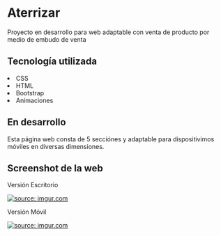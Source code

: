 <h1>Aterrizar </h1>

<p>Proyecto en desarrollo para web adaptable con venta de producto por medio de embudo de venta </p>

<h2> Tecnología utilizada </h2>
<li>CSS </li>
<li>HTML </li>
<li>Bootstrap </li>
<li>Animaciones </li>

<h2> En desarrollo </h2>
<p>Esta página web consta de 5 secciónes y adaptable para dispositivimos móviles en diversas dimensiones. </p>


<h2> Screenshot de la web </h2>

<p>Versión Escritorio</p>

<a href="https://imgur.com/7Obs55d"><img src="https://i.imgur.com/7Obs55d.png" title="source: imgur.com" /></a>

<p>Versión Móvil</p>

<a href="https://imgur.com/k59Qu6i"><img src="https://i.imgur.com/k59Qu6i.png" title="source: imgur.com" /></a>
